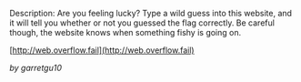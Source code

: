 Description:
Are you feeling lucky? Type a wild guess into this website, and it will tell you whether or not you guessed the flag correctly. Be careful though, the website knows when something fishy is going on.

[http://web.overflow.fail](http://web.overflow.fail)

_by garretgu10_
